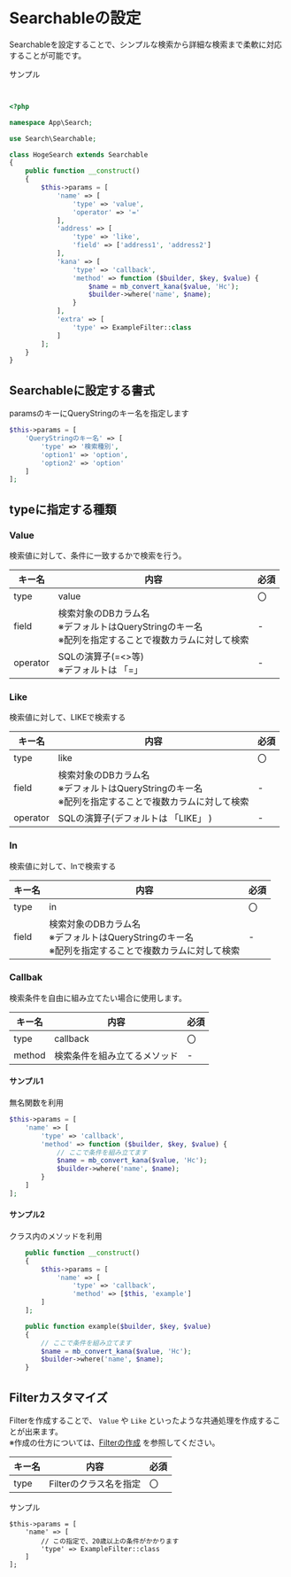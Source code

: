 # Searchableの設定

Searchableを設定することで、シンプルな検索から詳細な検索まで柔軟に対応することが可能です。

サンプル
```php


<?php

namespace App\Search;

use Search\Searchable;

class HogeSearch extends Searchable
{
    public function __construct()
    {
        $this->params = [
            'name' => [
                'type' => 'value',
                'operator' => '='
            ],
            'address' => [
                'type' => 'like',
                'field' => ['address1', 'address2']
            ],
            'kana' => [
                'type' => 'callback',
                'method' => function ($builder, $key, $value) {
                    $name = mb_convert_kana($value, 'Hc');
                    $builder->where('name', $name);
                }
            ],
            'extra' => [
                'type' => ExampleFilter::class
            ]
        ];
    }
}
```

## Searchableに設定する書式

paramsのキーにQueryStringのキー名を指定します

```php
$this->params = [
    'QueryStringのキー名' => [
        'type' => '検索種別',
        'option1' => 'option',
        'option2' => 'option'
    ]
];
```

## typeに指定する種類

### Value

検索値に対して、条件に一致するかで検索を行う。

|  キー名  |  内容  |  必須  |
| ---- | ---- | ---- |
|  type  |  value  |  〇  |
|  field  |  検索対象のDBカラム名 <br >※デフォルトはQueryStringのキー名<br >※配列を指定することで複数カラムに対して検索  |  -  |
|  operator  |  SQLの演算子(=<>等)<br >※デフォルトは 「=」 |  -  |


### Like

検索値に対して、LIKEで検索する

|  キー名  |  内容  |  必須  |
| ---- | ---- | ---- |
|  type  |  like  |  〇  |
|  field  |  検索対象のDBカラム名<br >※デフォルトはQueryStringのキー名<br >※配列を指定することで複数カラムに対して検索 |  -  |
|  operator  |  SQLの演算子(デフォルトは 「LIKE」 )  |  -  |


### In

検索値に対して、Inで検索する

|  キー名  |  内容  |  必須  |
| ---- | ---- | ---- |
|  type  |  in  |  〇  |
|  field  |  検索対象のDBカラム名<br >※デフォルトはQueryStringのキー名<br >※配列を指定することで複数カラムに対して検索 |  -  |


### Callbak

検索条件を自由に組み立てたい場合に使用します。

|  キー名  |  内容  |  必須  |
| ---- | ---- | ---- |
|  type  |  callback  |  〇  |
|  method  |  検索条件を組み立てるメソッド  |  -  |

#### サンプル1

無名関数を利用

```php
$this->params = [
    'name' => [
        'type' => 'callback',
        'method' => function ($builder, $key, $value) {
            // ここで条件を組み立てます
            $name = mb_convert_kana($value, 'Hc');
            $builder->where('name', $name);
        }
    ]
];
```

#### サンプル2

クラス内のメソッドを利用

```php
    public function __construct()
    {
        $this->params = [
            'name' => [
                'type' => 'callback',
                'method' => [$this, 'example']
        ]
    ];

    public function example($builder, $key, $value)
    {
        // ここで条件を組み立てます
        $name = mb_convert_kana($value, 'Hc');
        $builder->where('name', $name);
    }
```

## Filterカスタマイズ

Filterを作成することで、 `Value` や `Like` といったような共通処理を作成することが出来ます。  
※作成の仕方については、[Filterの作成](/docs/ja/filter.md) を参照してください。

|  キー名  |  内容  |  必須  |
| ---- | ---- | ---- |
|  type  |  Filterのクラス名を指定  |  〇  |

サンプル
```
$this->params = [
    'name' => [
        // この指定で、20歳以上の条件がかかります
        'type' => ExampleFilter::class
    ]
];
```
